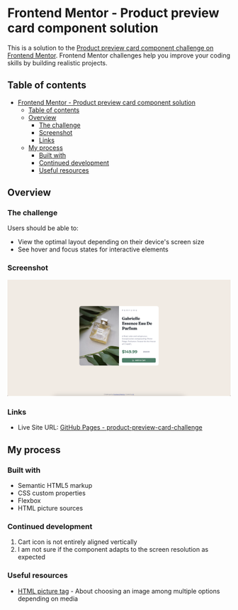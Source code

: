 # Frontend Mentor - Product preview card component solution

This is a solution to the [Product preview card component challenge on Frontend Mentor](https://www.frontendmentor.io/challenges/product-preview-card-component-GO7UmttRfa). Frontend Mentor challenges help you improve your coding skills by building realistic projects. 

## Table of contents

- [Frontend Mentor - Product preview card component solution](#frontend-mentor---product-preview-card-component-solution)
  - [Table of contents](#table-of-contents)
  - [Overview](#overview)
    - [The challenge](#the-challenge)
    - [Screenshot](#screenshot)
    - [Links](#links)
  - [My process](#my-process)
    - [Built with](#built-with)
    - [Continued development](#continued-development)
    - [Useful resources](#useful-resources)

## Overview

### The challenge

Users should be able to:

- View the optimal layout depending on their device's screen size
- See hover and focus states for interactive elements

### Screenshot

![](./screenshot.png)

### Links

- Live Site URL: [GitHub Pages - product-preview-card-challenge](https://mkalmetieva.github.io/product-preview-card-challenge/)

## My process

### Built with

- Semantic HTML5 markup
- CSS custom properties
- Flexbox
- HTML picture sources

### Continued development

1. Cart icon is not entirely aligned vertically
2. I am not sure if the component adapts to the screen resolution as expected

### Useful resources

- [HTML picture tag](https://www.w3schools.com/tags/tag_picture.asp) - About choosing an image among multiple options depending on media